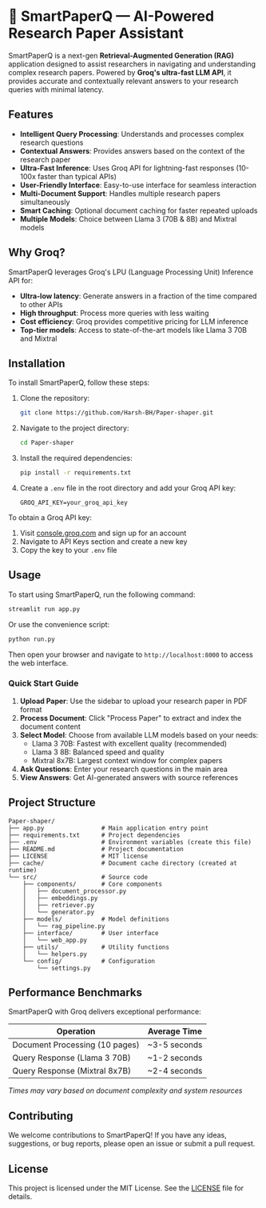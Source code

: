 # 🧠 SmartPaperQ — AI-Powered Research Paper Assistant

SmartPaperQ is a next-gen **Retrieval-Augmented Generation (RAG)** application designed to assist researchers in navigating and understanding complex research papers. Powered by **Groq's ultra-fast LLM API**, it provides accurate and contextually relevant answers to your research queries with minimal latency.

## Features

- **Intelligent Query Processing**: Understands and processes complex research questions
- **Contextual Answers**: Provides answers based on the context of the research paper
- **Ultra-Fast Inference**: Uses Groq API for lightning-fast responses (10-100x faster than typical APIs)
- **User-Friendly Interface**: Easy-to-use interface for seamless interaction
- **Multi-Document Support**: Handles multiple research papers simultaneously
- **Smart Caching**: Optional document caching for faster repeated uploads
- **Multiple Models**: Choice between Llama 3 (70B & 8B) and Mixtral models

## Why Groq?

SmartPaperQ leverages Groq's LPU (Language Processing Unit) Inference API for:
- **Ultra-low latency**: Generate answers in a fraction of the time compared to other APIs
- **High throughput**: Process more queries with less waiting
- **Cost efficiency**: Groq provides competitive pricing for LLM inference
- **Top-tier models**: Access to state-of-the-art models like Llama 3 70B and Mixtral

## Installation

To install SmartPaperQ, follow these steps:

1. Clone the repository:
   ```bash
   git clone https://github.com/Harsh-BH/Paper-shaper.git
   ```
2. Navigate to the project directory:
   ```bash
   cd Paper-shaper
   ```
3. Install the required dependencies:
   ```bash
   pip install -r requirements.txt
   ```
4. Create a `.env` file in the root directory and add your Groq API key:
   ```
   GROQ_API_KEY=your_groq_api_key
   ```

To obtain a Groq API key:
1. Visit [console.groq.com](https://console.groq.com) and sign up for an account
2. Navigate to API Keys section and create a new key
3. Copy the key to your `.env` file

## Usage

To start using SmartPaperQ, run the following command:
```bash
streamlit run app.py
```

Or use the convenience script:
```bash
python run.py
```

Then open your browser and navigate to `http://localhost:8000` to access the web interface.

### Quick Start Guide

1. **Upload Paper**: Use the sidebar to upload your research paper in PDF format
2. **Process Document**: Click "Process Paper" to extract and index the document content
3. **Select Model**: Choose from available LLM models based on your needs:
   - Llama 3 70B: Fastest with excellent quality (recommended)
   - Llama 3 8B: Balanced speed and quality
   - Mixtral 8x7B: Largest context window for complex papers
4. **Ask Questions**: Enter your research questions in the main area
5. **View Answers**: Get AI-generated answers with source references

## Project Structure

```
Paper-shaper/
├── app.py                # Main application entry point
├── requirements.txt      # Project dependencies
├── .env                  # Environment variables (create this file)
├── README.md             # Project documentation
├── LICENSE               # MIT license
├── cache/                # Document cache directory (created at runtime)
└── src/                  # Source code
    ├── components/       # Core components
    │   ├── document_processor.py
    │   ├── embeddings.py
    │   ├── retriever.py
    │   └── generator.py
    ├── models/           # Model definitions
    │   └── rag_pipeline.py
    ├── interface/        # User interface
    │   └── web_app.py
    ├── utils/            # Utility functions
    │   └── helpers.py
    └── config/           # Configuration
        └── settings.py
```

## Performance Benchmarks

SmartPaperQ with Groq delivers exceptional performance:

| Operation | Average Time |
|-----------|--------------|
| Document Processing (10 pages) | ~3-5 seconds |
| Query Response (Llama 3 70B) | ~1-2 seconds |
| Query Response (Mixtral 8x7B) | ~2-4 seconds |

*Times may vary based on document complexity and system resources*

## Contributing

We welcome contributions to SmartPaperQ! If you have any ideas, suggestions, or bug reports, please open an issue or submit a pull request.

## License

This project is licensed under the MIT License. See the [LICENSE](LICENSE) file for details.
